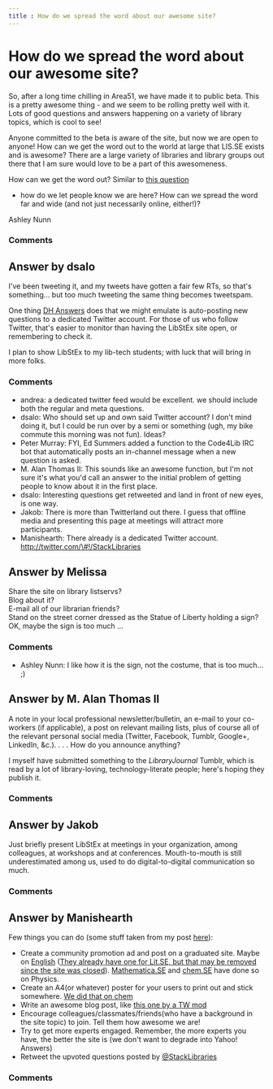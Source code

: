 ```yaml
---
title : How do we spread the word about our awesome site?
---
```

How do we spread the word about our awesome site?
=====================
So, after a long time chilling in Area51, we have made it to public
beta. This is a pretty awesome thing - and we seem to be rolling pretty
well with it. Lots of good questions and answers happening on a variety
of library topics, which is cool to see!

Anyone committed to the beta is aware of the site, but now we are open
to anyone! How can we get the word out to the world at large that LIS.SE
exists and is awesome? There are a large variety of libraries and
library groups out there that I am sure would love to be a part of this
awesomeness.

How can we get the word out? Similar to [this
question](http://meta.libraries.stackexchange.com/questions/11/how-and-when-do-we-get-the-ala-involved-in-this-site-and-how-involved-do-we-let)
- how do we let people know we are here? How can we spread the word far
and wide (and not just necessarily online, either!)?

Ashley Nunn

### Comments ###


Answer by dsalo
----------------
I've been tweeting it, and my tweets have gotten a fair few RTs, so
that's something... but too much tweeting the same thing becomes
tweetspam.

One thing [DH Answers](http://digitalhumanities.org/answers/) does that
we might emulate is auto-posting new questions to a dedicated Twitter
account. For those of us who follow Twitter, that's easier to monitor
than having the LibStEx site open, or remembering to check it.

I plan to show LibStEx to my lib-tech students; with luck that will
bring in more folks.

### Comments ###
* andrea: a dedicated twitter feed would be excellent. we should include both the
regular and meta questions.
* dsalo: Who should set up and own said Twitter account? I don't mind doing it,
but I could be run over by a semi or something (ugh, my bike commute
this morning was not fun). Ideas?
* Peter Murray: FYI, Ed Summers added a function to the Code4Lib IRC bot that
automatically posts an in-channel message when a new question is asked.
* M. Alan Thomas II: This sounds like an awesome function, but I'm not sure it's what you'd
call an answer to the initial problem of getting people to know about it
in the first place.
* dsalo: Interesting questions get retweeted and land in front of new eyes, is
one way.
* Jakob: There is more than Twitterland out there. I guess that offline media and
presenting this page at meetings will attract more participants.
* Manishearth: There already is a dedicated Twitter account.
http://twitter.com/\#!/StackLibraries

Answer by Melissa
----------------
Share the site on library listservs? \
 Blog about it? \
 E-mail all of our librarian friends? \
 Stand on the street corner dressed as the Statue of Liberty holding a
sign? OK, maybe the sign is too much ...

### Comments ###
* Ashley Nunn: I like how it is the sign, not the costume, that is too much... ;)

Answer by M. Alan Thomas II
----------------
A note in your local professional newsletter/bulletin, an e-mail to your
co-workers (if applicable), a post on relevant mailing lists, plus of
course all of the relevant personal social media (Twitter, Facebook,
Tumblr, Google+, LinkedIn, &c.). . . . How do you announce anything?

I myself have submitted something to the *LibraryJournal* Tumblr, which
is read by a lot of library-loving, technology-literate people; here's
hoping they publish it.

### Comments ###

Answer by Jakob
----------------
Just briefly present LibStEx at meetings in your organization, among
colleagues, at workshops and at conferences. Mouth-to-mouth is still
underestimated among us, used to do digital-to-digital communication so
much.

### Comments ###

Answer by Manishearth
----------------
Few things you can do (some stuff taken from my post
[here](http://meta.chemistry.stackexchange.com/questions/147/what-can-i-do-for-this-site)):

-   Create a community promotion ad and post on a graduated site. Maybe
    on
    [English](http://meta.english.stackexchange.com/questions/2223/community-promotion-ads-2012)
    ([They already have one for Lit.SE, but that may be removed since
    the site was
    closed](http://meta.english.stackexchange.com/a/2296/17952)).
    [Mathematica.SE](http://meta.mathematica.stackexchange.com/questions/160/what-would-be-a-good-community-promotion-ad)
    and [chem.SE](http://meta.chemistry.stackexchange.com/a/140/22) have
    done so on Physics.
-   Create an A4(or whatever) poster for your users to print out and
    stick somewhere. [We did that on
    chem](http://meta.chemistry.stackexchange.com/a/134/22)
-   Write an awesome blog post, like [this one by a TW
    mod](http://www.thickbook.com/2012/02/dear-stackexchange-will-you-be-my-valentine/)
-   Encourage colleagues/classmates/friends(who have a background in the
    site topic) to join. Tell them how awesome we are!
-   Try to get more experts engaged. Remember, the more experts you
    have, the better the site is (we don't want to degrade into Yahoo!
    Answers)
-   Retweet the upvoted questions posted by
    [@StackLibraries](http://twitter.com/#!/StackLibraries)


### Comments ###

